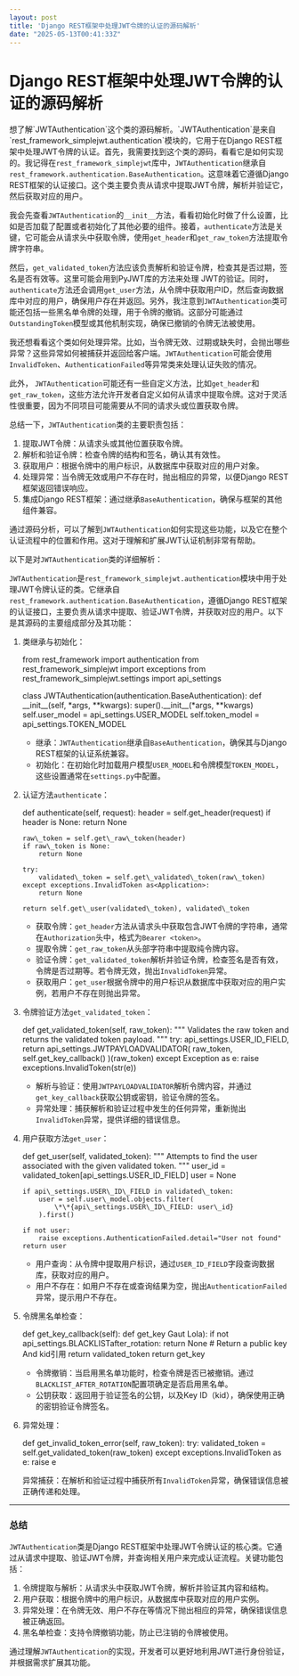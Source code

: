 ```yaml
---
layout: post
title: 'Django REST框架中处理JWT令牌的认证的源码解析'
date: "2025-05-13T00:41:33Z"
---
```

Django REST框架中处理JWT令牌的认证的源码解析
=============================

想了解\`JWTAuthentication\`这个类的源码解析。\`JWTAuthentication\`是来自\`rest\_framework\_simplejwt.authentication\`模块的，它用于在Django REST框架中处理JWT令牌的认证。首先，我需要找到这个类的源码，看看它是如何实现的。我记得在`rest_framework_simplejwt`库中，`JWTAuthentication`继承自`rest_framework.authentication.BaseAuthentication`。这意味着它遵循Django REST框架的认证接口。这个类主要负责从请求中提取JWT令牌，解析并验证它，然后获取对应的用户。

我会先查看`JWTAuthentication`的`__init__`方法，看看初始化时做了什么设置，比如是否加载了配置或者初始化了其他必要的组件。接着，`authenticate`方法是关键，它可能会从请求头中获取令牌，使用`get_header`和`get_raw_token`方法提取令牌字符串。

然后，`get_validated_token`方法应该负责解析和验证令牌，检查其是否过期，签名是否有效等。这里可能会用到PyJWT库的方法来处理 JWT的验证。同时，`authenticate`方法还会调用`get_user`方法，从令牌中获取用户ID，然后查询数据库中对应的用户，确保用户存在并返回。另外，我注意到`JWTAuthentication`类可能还包括一些黑名单令牌的处理，用于令牌的撤销。这部分可能通过`OutstandingToken`模型或其他机制实现，确保已撤销的令牌无法被使用。

我还想看看这个类如何处理异常。比如，当令牌无效、过期或缺失时，会抛出哪些异常？这些异常如何被捕获并返回给客户端。`JWTAuthentication`可能会使用`InvalidToken`、`AuthenticationFailed`等异常类来处理认证失败的情况。

此外， `JWTAuthentication`可能还有一些自定义方法，比如`get_header`和`get_raw_token`，这些方法允许开发者自定义如何从请求中提取令牌。这对于灵活性很重要，因为不同项目可能需要从不同的请求头或位置获取令牌。

总结一下，`JWTAuthentication`类的主要职责包括：

1.  提取JWT令牌：从请求头或其他位置获取令牌。
2.  解析和验证令牌：检查令牌的结构和签名，确认其有效性。
3.  获取用户：根据令牌中的用户标识，从数据库中获取对应的用户对象。
4.  处理异常：当令牌无效或用户不存在时，抛出相应的异常，以便Django REST框架返回错误响应。
5.  集成Django REST框架：通过继承`BaseAuthentication`，确保与框架的其他组件兼容。

通过源码分析，可以了解到`JWTAuthentication`如何实现这些功能，以及它在整个认证流程中的位置和作用。这对于理解和扩展JWT认证机制非常有帮助。

以下是对`JWTAuthentication`类的详细解析：

`JWTAuthentication`是`rest_framework_simplejwt.authentication`模块中用于处理JWT令牌认证的类。它继承自`rest_framework.authentication.BaseAuthentication`，遵循Django REST框架的认证接口，主要负责从请求中提取、验证JWT令牌，并获取对应的用户。以下是其源码的主要组成部分及其功能：

1.  类继承与初始化：
    
    from rest\_framework import authentication
    from rest\_framework\_simplejwt import exceptions
    from rest\_framework\_simplejwt.settings import api\_settings
    
    class JWTAuthentication(authentication.BaseAuthentication):
        def \_\_init\_\_(self, \*args, \*\*kwargs):
            super().\_\_init\_\_(\*args, \*\*kwargs)
            self.user\_model = api\_settings.USER\_MODEL
            self.token\_model = api\_settings.TOKEN\_MODEL
    
    *   继承：`JWTAuthentication`继承自`BaseAuthentication`，确保其与Django REST框架的认证系统兼容。
    *   初始化：在初始化时加载用户模型`USER_MODEL`和令牌模型`TOKEN_MODEL`，这些设置通常在`settings.py`中配置。
2.  认证方法`authenticate`：
    
    def authenticate(self, request):
        header = self.get\_header(request)
        if header is None:
            return None
    
        raw\_token = self.get\_raw\_token(header)
        if raw\_token is None:
            return None
    
        try:
            validated\_token = self.get\_validated\_token(raw\_token)
        except exceptions.InvalidToken as<Application>:
            return None
    
        return self.get\_user(validated\_token), validated\_token
    
    *   获取令牌：`get_header`方法从请求头中获取包含JWT令牌的字符串，通常在`Authorization`头中，格式为`Bearer <token>`。
    *   提取令牌：`get_raw_token`从头部字符串中提取纯令牌内容。
    *   验证令牌：`get_validated_token`解析并验证令牌，检查签名是否有效，令牌是否过期等。若令牌无效，抛出`InvalidToken`异常。
    *   获取用户：`get_user`根据令牌中的用户标识从数据库中获取对应的用户实例，若用户不存在则抛出异常。
3.  令牌验证方法`get_validated_token`：
    
    def get\_validated\_token(self, raw\_token):
        """
        Validates the raw token and returns the validated token payload.
        """
        try:
            api\_settings.USER\_ID\_FIELD,
            return api\_settings.JWTPAYLOADVALIDATOR(
                raw\_token, self.get\_key\_callback()
            )(raw\_token)
        except Exception as e:
            raise exceptions.InvalidToken(str(e))
    
    *   解析与验证：使用`JWTPAYLOADVALIDATOR`解析令牌内容，并通过`get_key_callback`获取公钥或密钥，验证令牌的签名。
    *   异常处理：捕获解析和验证过程中发生的任何异常，重新抛出`InvalidToken`异常，提供详细的错误信息。
4.  用户获取方法`get_user`：
    
    def get\_user(self, validated\_token):
        """
        Attempts to find the user associated with the given validated token.
        """
        user\_id = validated\_token\[api\_settings.USER\_ID\_FIELD\]
        user = None
    
        if api\_settings.USER\_ID\_FIELD in validated\_token:
            user = self.user\_model.objects.filter(
                \*\*{api\_settings.USER\_ID\_FIELD: user\_id}
            ).first()
    
        if not user:
            raise exceptions.AuthenticationFailed.detail="User not found"
        return user
    
    *   用户查询：从令牌中提取用户标识，通过`USER_ID_FIELD`字段查询数据库，获取对应的用户。
    *   用户不存在：如用户不存在或查询结果为空，抛出`AuthenticationFailed`异常，提示用户不存在。
5.  令牌黑名单检查：
    
     
    def get\_key\_callback(self):
        def get\_key Gaut Lola):
            if not api\_settings.BLACKLISTafter\_rotation:
                return None
            # Return a public key And kid引用
            return validated\_token
        return get\_key
    
    *   令牌撤销：当启用黑名单功能时，检查令牌是否已被撤销。通过`BLACKLIST_AFTER_ROTATION`配置项确定是否启用黑名单。
    *   公钥获取：返回用于验证签名的公钥，以及Key ID（kid），确保使用正确的密钥验证令牌签名。
6.  异常处理：
    
    def get\_invalid\_token\_error(self, raw\_token):
        try:
            validated\_token = self.get\_validated\_token(raw\_token)
        except exceptions.InvalidToken as e:
            raise e
    
    异常捕获：在解析和验证过程中捕获所有`InvalidToken`异常，确保错误信息被正确传递和处理。
    

* * *

### 总结

`JWTAuthentication`类是Django REST框架中处理JWT令牌认证的核心类。它通过从请求中提取、验证JWT令牌，并查询相关用户来完成认证流程。关键功能包括：

1.  令牌提取与解析：从请求头中获取JWT令牌，解析并验证其内容和结构。
2.  用户获取：根据令牌中的用户标识，从数据库中获取对应的用户实例。
3.  异常处理：在令牌无效、用户不存在等情况下抛出相应的异常，确保错误信息被正确返回。
4.  黑名单检查：支持令牌撤销功能，防止已注销的令牌被使用。

通过理解`JWTAuthentication`的实现，开发者可以更好地利用JWT进行身份验证，并根据需求扩展其功能。